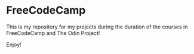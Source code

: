 # FreeCodeCamp

This is my repository for my projects during the duration of the courses in FreeCodeCamp and The Odin Project!

Enjoy!
